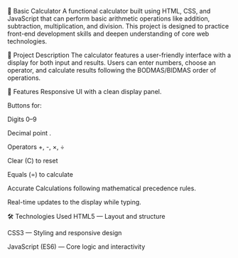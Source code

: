 🧮 Basic Calculator
A functional calculator built using HTML, CSS, and JavaScript that can perform basic arithmetic operations like addition, subtraction, multiplication, and division.
This project is designed to practice front-end development skills and deepen understanding of core web technologies.

📜 Project Description
The calculator features a user-friendly interface with a display for both input and results. Users can enter numbers, choose an operator, and calculate results following the BODMAS/BIDMAS order of operations.

🚀 Features
Responsive UI with a clean display panel.

Buttons for:

Digits 0–9

Decimal point .

Operators +, -, ×, ÷

Clear (C) to reset

Equals (=) to calculate

Accurate Calculations following mathematical precedence rules.

Real-time updates to the display while typing.

🛠️ Technologies Used
HTML5 — Layout and structure

CSS3 — Styling and responsive design

JavaScript (ES6) — Core logic and interactivity
